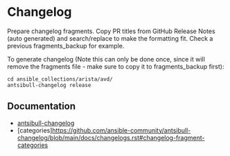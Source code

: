 # Changelog

Prepare changelog fragments. Copy PR titles from GitHub Release Notes (auto generated) and search/replace to make the formatting fit.
Check a previous fragments_backup for example.

To generate changelog (Note this can only be done once, since it will remove the fragments file - make sure to copy it to fragments_backup first):

```shell
cd ansible_collections/arista/avd/
antsibull-changelog release
```

## Documentation

- [antsibull-changelog](https://github.com/ansible-community/antsibull-changelog/blob/main/docs/changelogs.rst)
- [categories]https://github.com/ansible-community/antsibull-changelog/blob/main/docs/changelogs.rst#changelog-fragment-categories

